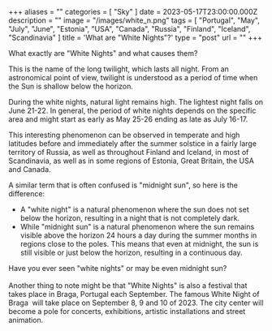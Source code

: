 +++
aliases = ""
categories = [ "Sky" ]
date = 2023-05-17T23:00:00.000Z
description = ""
image = "/images/white_n.png"
tags = [
  "Portugal",
  "May",
  "July",
  "June",
  "Estonia",
  "USA",
  "Canada",
  "Russia",
  "Finland",
  "Iceland",
  "Scandinavia"
]
title = 'What are "White Nights"?'
type = "post"
url = ""
+++

What exactly are "White Nights" and what causes them?

This is the name of the long twilight, which lasts all night. From an astronomical point of view, twilight is understood as a period of time when the Sun is shallow below the horizon.

During the white nights, natural light remains high. The lightest night falls on June 21-22. In general, the period of white nights depends on the specific area and might start as early as May 25-26 ending as late as July 16-17.

This interesting phenomenon can be observed in temperate and high latitudes before and immediately after the summer solstice in a fairly large territory of Russia, as well as throughout Finland and Iceland, in most of Scandinavia, as well as in some regions of Estonia, Great Britain, the USA and Canada.

A similar term that is often confused is "midnight sun", so here is the difference:

* A "white night" is a natural phenomenon where the sun does not set below the horizon, resulting in a night that is not completely dark.
* While "midnight sun" is a natural phenomenon where the sun remains visible above the horizon 24 hours a day during the summer months in regions close to the poles. This means that even at midnight, the sun is still visible or just below the horizon, resulting in a continuous day.

Have you ever seen "white nights" or may be even midnight sun?\
\
Another thing to note might be that "White Nights" is also a festival that takes place in Braga, Portugal each September. The famous White Night of Braga  will take place on September 8, 9 and 10 of 2023. The city center will become a pole for concerts, exhibitions, artistic installations and street animation. 
